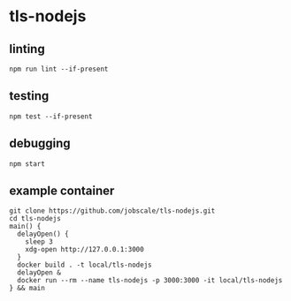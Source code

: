 # tls-nodejs

## linting

```
npm run lint --if-present
```

## testing

```
npm test --if-present
```

## debugging

```
npm start
```

## example container
```
git clone https://github.com/jobscale/tls-nodejs.git
cd tls-nodejs
main() {
  delayOpen() {
    sleep 3
    xdg-open http://127.0.0.1:3000
  }
  docker build . -t local/tls-nodejs
  delayOpen &
  docker run --rm --name tls-nodejs -p 3000:3000 -it local/tls-nodejs
} && main
```
